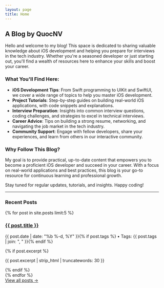 ```yaml
---
layout: page
title: Home
---
```


## A Blog by QuocNV

Hello and welcome to my blog! This space is dedicated to sharing valuable knowledge about iOS development and helping you prepare for interviews in the tech industry. Whether you're a seasoned developer or just starting out, you'll find a wealth of resources here to enhance your skills and boost your career.

### What You'll Find Here:
- **iOS Development Tips**: From Swift programming to UIKit and SwiftUI, we cover a wide range of topics to help you master iOS development.
- **Project Tutorials**: Step-by-step guides on building real-world iOS applications, with code snippets and explanations.
- **Interview Preparation**: Insights into common interview questions, coding challenges, and strategies to excel in technical interviews.
- **Career Advice**: Tips on building a strong resume, networking, and navigating the job market in the tech industry.
- **Community Support**: Engage with fellow developers, share your experiences, and learn from others in our interactive community.

### Why Follow This Blog?
My goal is to provide practical, up-to-date content that empowers you to become a proficient iOS developer and succeed in your career. With a focus on real-world applications and best practices, this blog is your go-to resource for continuous learning and professional growth.

Stay tuned for regular updates, tutorials, and insights. Happy coding!

---

### **Recent Posts**

{% for post in site.posts limit:5 %}
<div class="recent-post">
  <h3><a href="{{ post.url | relative_url }}">{{ post.title }}</a></h3>
  <p class="post-meta">{{ post.date | date: "%b %-d, %Y" }}{% if post.tags %} • Tags: {{ post.tags | join: ", " }}{% endif %}</p>
  {% if post.excerpt %}
    <p>{{ post.excerpt | strip_html | truncatewords: 30 }}</p>
  {% endif %}
</div>
{% endfor %}

<div class="all-posts-link">
  <a href="{{ 'archive.html' | relative_url }}">View all posts →</a>
</div>

